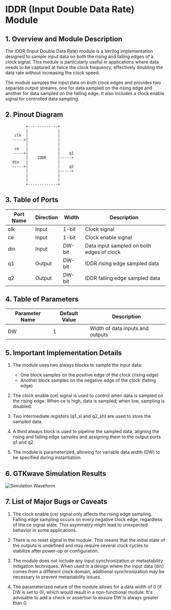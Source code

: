 # IDDR (Input Double Data Rate) Module

## 1. Overview and Module Description

The IDDR (Input Double Data Rate) module is a Verilog implementation designed to sample input data on both the rising and falling edges of a clock signal. This module is particularly useful in applications where data needs to be captured at twice the clock frequency, effectively doubling the data rate without increasing the clock speed.

The module samples the input data on both clock edges and provides two separate output streams, one for data sampled on the rising edge and another for data sampled on the falling edge. It also includes a clock enable signal for controlled data sampling.

## 2. Pinout Diagram

```
         +-------------+
         |             |
    clk  |             |
   ----->|             |
         |             |
    ce   |             |
   ----->|             |    q1
         |    IDDR     |----->
   din   |             |
   ----->|             |    q2
         |             |----->
         |             |
         |             |
         +-------------+
```

## 3. Table of Ports

| Port Name | Direction | Width    | Description                                    |
|-----------|-----------|----------|------------------------------------------------|
| clk       | Input     | 1-bit    | Clock signal                                   |
| ce        | Input     | 1-bit    | Clock enable signal                            |
| din       | Input     | DW-bit   | Data input sampled on both edges of clock      |
| q1        | Output    | DW-bit   | IDDR rising edge sampled data                  |
| q2        | Output    | DW-bit   | IDDR falling edge sampled data                 |

## 4. Table of Parameters

| Parameter Name | Default Value | Description                     |
|----------------|---------------|---------------------------------|
| DW             | 1             | Width of data inputs and outputs|

## 5. Important Implementation Details

1. The module uses two always blocks to sample the input data:
   - One block samples on the positive edge of the clock (rising edge)
   - Another block samples on the negative edge of the clock (falling edge)

2. The clock enable (ce) signal is used to control when data is sampled on the rising edge. When ce is high, data is sampled; when low, sampling is disabled.

3. Two intermediate registers (q1_sl and q2_sh) are used to store the sampled data.

4. A third always block is used to pipeline the sampled data, aligning the rising and falling edge samples and assigning them to the output ports q1 and q2.

5. The module is parameterized, allowing for variable data width (DW) to be specified during instantiation.

## 6. GTKwave Simulation Results

![Simulation Waveform](https://i.ibb.co/Q99Nn7L/Screenshot-2024-08-17-at-6-40-21-AM.png)

## 7. List of Major Bugs or Caveats

1. The clock enable (ce) signal only affects the rising edge sampling. Falling edge sampling occurs on every negative clock edge, regardless of the ce signal state. This asymmetry might lead to unexpected behavior in some applications.

2. There is no reset signal in the module. This means that the initial state of the outputs is undefined and may require several clock cycles to stabilize after power-up or configuration.

3. The module does not include any input synchronization or metastability mitigation techniques. When used in a design where the input data (din) comes from a different clock domain, additional synchronization may be necessary to prevent metastability issues.

4. The parameterized nature of the module allows for a data width of 0 (if DW is set to 0), which would result in a non-functional module. It's advisable to add a check or assertion to ensure DW is always greater than 0.